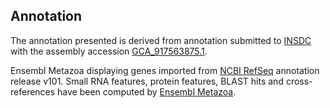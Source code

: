 **Annotation**
----------

The annotation presented is derived from annotation submitted to
[INSDC](http://www.insdc.org) with the assembly accession [GCA\_917563875.1](http://www.ebi.ac.uk/ena/data/view/GCA_917563875.1).

Ensembl Metazoa displaying genes imported from [NCBI RefSeq](https://www.ncbi.nlm.nih.gov/genome/annotation_euk/Diabrotica_virgifera_virgifera/101) annotation release v101.
Small RNA features, protein features, BLAST hits and cross-references have been
computed by [Ensembl Metazoa](https://metazoa.ensembl.org/info/genome/annotation/index.html).
